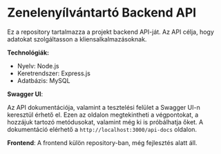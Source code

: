 # Zenelenyílvántartó Backend API
Ez a repository tartalmazza a projekt backend API-ját. Az API célja, hogy adatokat szolgáltasson a kliensalkalmazásoknak.

**Technológiák:**
* Nyelv: Node.js
* Keretrendszer: Express.js
* Adatbázis: MySQL

**Swagger UI**:

  Az API dokumentációja, valamint a tesztelési felület a Swagger UI-n keresztül érhető el.
  Ezen az oldalon megtekintheti a végpontokat, a hozzájuk tartozó metódusokat, valamint még ki is próbálhatja őket.
  A dokumentáció elérhető a `http://localhost:3000/api-docs` oldalon.

**Frontend**:
A frontend külön repository-ban, még fejlesztés alatt áll.
